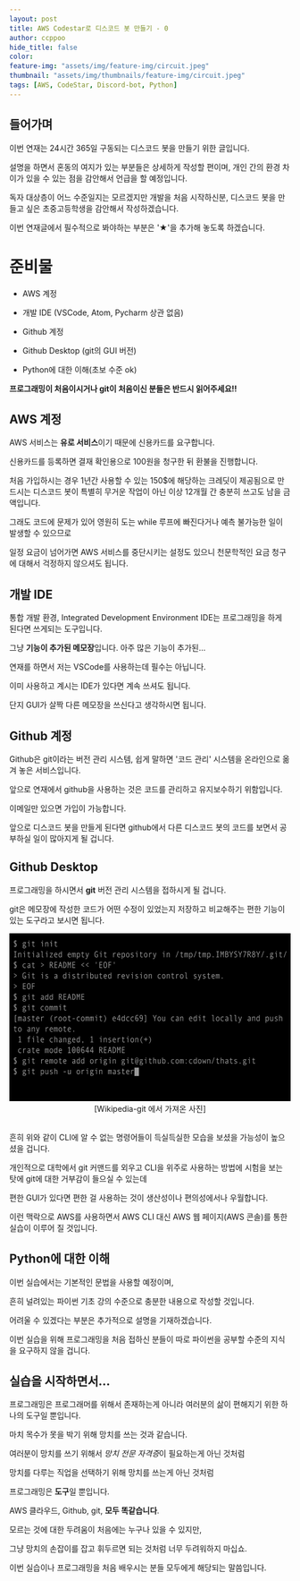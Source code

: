 ```yaml
---
layout: post
title: AWS Codestar로 디스코드 봇 만들기 - 0
author: ccppoo
hide_title: false
color:
feature-img: "assets/img/feature-img/circuit.jpeg"
thumbnail: "assets/img/thumbnails/feature-img/circuit.jpeg"
tags: [AWS, CodeStar, Discord-bot, Python]
---
```


## 들어가며

이번 연재는 24시간 365일 구동되는 디스코드 봇을 만들기 위한 글입니다.

설명을 하면서 혼동의 여지가 있는 부분들은 상세하게 작성할 편이며,
개인 간의 환경 차이가 있을 수 있는 점을 감안해서 언급을 할 예정입니다.

독자 대상층이 어느 수준일지는 모르겠지만 개발을 처음 시작하신분, 디스코드 봇을 만들고 싶은 초중고등학생을 감안해서 작성하겠습니다.

이번 연재글에서 필수적으로 봐야하는 부분은 '★'을 추가해 놓도록 하겠습니다.

# 준비물

- AWS 계정

- 개발 IDE (VSCode, Atom, Pycharm 상관 없음)

- Github 계정

- Github Desktop (git의 GUI 버전)

- Python에 대한 이해(초보 수준 ok)

**프로그래밍이 처음이시거나 git이 처음이신 분들은 반드시 읽어주세요!!**

## AWS 계정

AWS 서비스는 **유로 서비스**이기 때문에 신용카드를 요구합니다.

신용카드를 등록하면 결재 확인용으로 100원을 청구한 뒤 환불을 진행합니다.

처음 가입하시는 경우 1년간 사용할 수 있는 150$에 해당하는 크레딧이 제공됨으로 만드시는 디스코드 봇이 특별히 무거운 작업이 아닌 이상 12개월 간 충분히 쓰고도 남을 금액입니다.

그래도 코드에 문제가 있어 영원히 도는 while 루프에 빠진다거나 예측 불가능한 일이 발생할 수 있으므로

일정 요금이 넘어가면 AWS 서비스를 중단시키는 설정도 있으니 천문학적인 요금 청구에 대해서 걱정하지 않으셔도 됩니다.

## 개발 IDE

통합 개발 환경, Integrated Development Environment IDE는 프로그래밍을 하게 된다면 쓰게되는 도구입니다.

그냥 **기능이 추가된 메모장**입니다. 아주 많은 기능이 추가된...

연재를 하면서 저는 VSCode를 사용하는데 필수는 아닙니다.

이미 사용하고 계시는 IDE가 있다면 계속 쓰셔도 됩니다.

단지 GUI가 살짝 다른 메모장을 쓰신다고 생각하시면 됩니다.

## Github 계정

Github은 git이라는 버전 관리 시스템, 쉽게 말하면 '코드 관리' 시스템을 온라인으로 옮겨 놓은 서비스입니다.

앞으로 연재에서 github을 사용하는 것은 코드를 관리하고 유지보수하기 위함입니다.

이메일만 있으면 가입이 가능합니다.

앞으로 디스코드 봇을 만들게 된다면 github에서 다른 디스코드 봇의 코드를 보면서 공부하실 일이 많아지게 될 겁니다.

## Github Desktop

프로그래밍을 하시면서 **git** 버전 관리 시스템을 접하시게 될 겁니다.

git은 메모장에 작성한 코드가 어떤 수정이 있었는지 저장하고 비교해주는 편한 기능이 있는 도구라고 보시면 됩니다.

<center><img src="/assets/img/aws-making-discord-bot/ch0/git_img.png" width="" height="300"></center>
<center>[Wikipedia-git 에서 가져온 사진]</center><br>

흔히 위와 같이 CLI에 알 수 없는 명령어들이 득실득실한 모습을 보셨을 가능성이 높으셨을 겁니다.

개인적으로 대학에서 git 커맨드를 외우고 CLI을 위주로 사용하는 방법에 시험을 보는 탓에 git에 대한 거부감이 들으실 수 있는데

편한 GUI가 있다면 편한 걸 사용하는 것이 생산성이나 편의성에서나 우월합니다.

이런 맥락으로 AWS를 사용하면서 AWS CLI 대신 AWS 웹 페이지(AWS 콘솔)를 통한 실습이 이루어 질 것입니다.

## Python에 대한 이해

이번 실습에서는 기본적인 문법을 사용할 예정이며,

흔히 널려있는 파이썬 기초 강의 수준으로 충분한 내용으로 작성할 것입니다.

어려울 수 있겠다는 부분은 추가적으로 설명을 기재하겠습니다.

이번 실습을 위해 프로그래밍을 처음 접하신 분들이 따로 파이썬을 공부할 수준의 지식을 요구하지 않을 겁니다.

## 실습을 시작하면서...

프로그래밍은 프로그래머를 위해서 존재하는게 아니라 여러분의 삶이 편해지기 위한 하나의 도구일 뿐입니다.

마치 목수가 못을 박기 위해 망치를 쓰는 것과 같습니다.

여러분이 망치를 쓰기 위해서 *망치 전문 자격증*이 필요하는게 아닌 것처럼

망치를 다루는 직업을 선택하기 위해 망치를 쓰는게 아닌 것처럼

프로그래밍은 **도구**일 뿐입니다.

AWS 클라우드, Github, git, **모두 똑같습니다**.

모르는 것에 대한 두려움이 처음에는 누구나 있을 수 있지만,

그냥 망치의 손잡이를 잡고 휘두르면 되는 것처럼 너무 두려워하지 마십쇼.

이번 실습이나 프로그래밍을 처음 배우시는 분들 모두에게 해당되는 말씀입니다.
